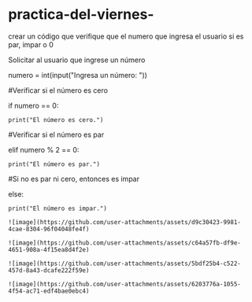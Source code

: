 # practica-del-viernes-

crear un código que verifique que el numero que ingresa el usuario si es par, impar o 0

 Solicitar al usuario que ingrese un número

numero = int(input("Ingresa un número: "))

 #Verificar si el número es cero

if numero == 0:

    print("El número es cero.")
    
#Verificar si el número es par

elif numero % 2 == 0:

    print("El número es par.")

#Si no es par ni cero, entonces es impar

else:

    print("El número es impar.")

    ![image](https://github.com/user-attachments/assets/d9c30423-9981-4cae-8304-96f04048fe4f)

    ![image](https://github.com/user-attachments/assets/c64a57fb-df9e-4651-908a-4f15ea8d4f2e)

    ![image](https://github.com/user-attachments/assets/5bdf25b4-c522-457d-8a43-dcafe222f59e)

    ![image](https://github.com/user-attachments/assets/6203776a-1055-4f54-ac71-edf4bae0ebc4)



